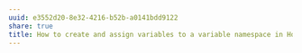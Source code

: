 ```yaml
---
uuid: e3552d20-8e32-4216-b52b-a0141bdd9122
share: true
title: How to create and assign variables to a variable namespace in Hoon?
---
```

